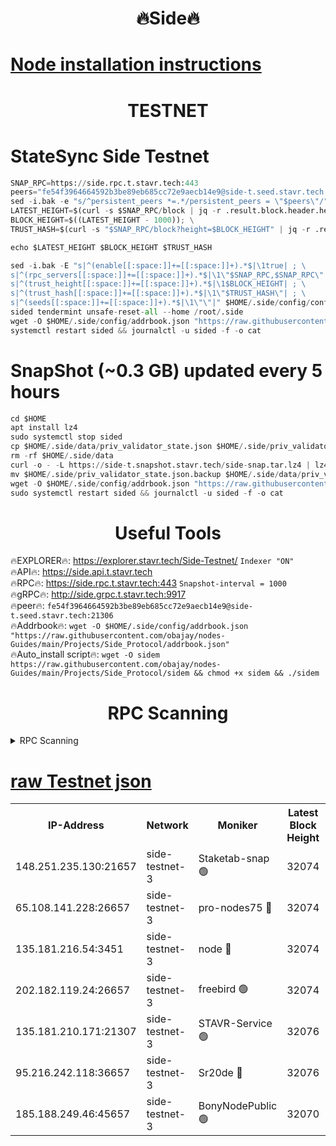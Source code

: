 <h1 align="center"> 🔥Side🔥</h1>

[Node installation instructions](https://github.com/obajay/nodes-Guides/tree/main/Projects/Side_Protocol)
=

<h1 align="center"> TESTNET</h1>

# StateSync Side Testnet
```python
SNAP_RPC=https://side.rpc.t.stavr.tech:443
peers="fe54f3964664592b3be89eb685cc72e9aecb14e9@side-t.seed.stavr.tech:21306"
sed -i.bak -e "s/^persistent_peers *=.*/persistent_peers = \"$peers\"/" $HOME/.side/config/config.toml
LATEST_HEIGHT=$(curl -s $SNAP_RPC/block | jq -r .result.block.header.height); \
BLOCK_HEIGHT=$((LATEST_HEIGHT - 1000)); \
TRUST_HASH=$(curl -s "$SNAP_RPC/block?height=$BLOCK_HEIGHT" | jq -r .result.block_id.hash)

echo $LATEST_HEIGHT $BLOCK_HEIGHT $TRUST_HASH

sed -i.bak -E "s|^(enable[[:space:]]+=[[:space:]]+).*$|\1true| ; \
s|^(rpc_servers[[:space:]]+=[[:space:]]+).*$|\1\"$SNAP_RPC,$SNAP_RPC\"| ; \
s|^(trust_height[[:space:]]+=[[:space:]]+).*$|\1$BLOCK_HEIGHT| ; \
s|^(trust_hash[[:space:]]+=[[:space:]]+).*$|\1\"$TRUST_HASH\"| ; \
s|^(seeds[[:space:]]+=[[:space:]]+).*$|\1\"\"|" $HOME/.side/config/config.toml
sided tendermint unsafe-reset-all --home /root/.side
wget -O $HOME/.side/config/addrbook.json "https://raw.githubusercontent.com/obajay/nodes-Guides/main/Projects/Side_Protocol/addrbook.json"
systemctl restart sided && journalctl -u sided -f -o cat
```
# SnapShot (~0.3 GB) updated every 5 hours
```python
cd $HOME
apt install lz4
sudo systemctl stop sided
cp $HOME/.side/data/priv_validator_state.json $HOME/.side/priv_validator_state.json.backup
rm -rf $HOME/.side/data
curl -o - -L https://side-t.snapshot.stavr.tech/side-snap.tar.lz4 | lz4 -c -d - | tar -x -C $HOME/.side --strip-components 2
mv $HOME/.side/priv_validator_state.json.backup $HOME/.side/data/priv_validator_state.json
wget -O $HOME/.side/config/addrbook.json "https://raw.githubusercontent.com/obajay/nodes-Guides/main/Projects/Side_Protocol/addrbook.json"
sudo systemctl restart sided && journalctl -u sided -f -o cat
```
 <h1 align="center"> Useful Tools</h1>
 
🔥EXPLORER🔥: https://explorer.stavr.tech/Side-Testnet/        `Indexer "ON"` \
🔥API🔥:      https://side.api.t.stavr.tech \
🔥RPC🔥:      https://side.rpc.t.stavr.tech:443              `Snapshot-interval = 1000` \
🔥gRPC🔥:     http://side.grpc.t.stavr.tech:9917 \
🔥peer🔥:     `fe54f3964664592b3be89eb685cc72e9aecb14e9@side-t.seed.stavr.tech:21306` \
🔥Addrbook🔥: ```wget -O $HOME/.side/config/addrbook.json "https://raw.githubusercontent.com/obajay/nodes-Guides/main/Projects/Side_Protocol/addrbook.json"``` \
🔥Auto_install script🔥:  `wget -O sidem https://raw.githubusercontent.com/obajay/nodes-Guides/main/Projects/Side_Protocol/sidem && chmod +x sidem && ./sidem`

<h1 align="center"> RPC Scanning</h1>

<details>
<summary>RPC Scanning</summary>

<h2 align="center"> We scan nodes in real time every 4 hours. And we provide the final result of RPC endpoints.
We cannot influence the operation of these nodes in any way. </h2>


```python
If Voting Power is higher than 0 --> then the Node is a validator of the network and may be subject to attack and be a potential threat to the chain.
```
```python
We marked such validators with a red symbol
```

</details>

[raw Testnet json](https://rpc-check.sidet.stavr.tech/sidet/rpc-sidet-result.json)
=


<table><tr><th>IP-Address</th><th>Network</th><th>Moniker</th><th>Latest Block Height</th><th>Earliest Block Height</th><th>Catching Up</th><th>Tx Index</th><th>Voting Power</th><th>Scan Time</th></tr><tr><td>148.251.235.130:21657</td><td>side-testnet-3</td><td>Staketab-snap 🟢</td><td>32074</td><td>1</td><td>False</td><td>off</td><td>0</td><td>2024-03-29T08:04:49.158055580UTC</td></tr><tr><td>65.108.141.228:26657</td><td>side-testnet-3</td><td>pro-nodes75 🔴</td><td>32074</td><td>1</td><td>False</td><td>on</td><td>889</td><td>2024-03-29T08:04:49.455902484UTC</td></tr><tr><td>135.181.216.54:3451</td><td>side-testnet-3</td><td>node 🔴</td><td>32074</td><td>1</td><td>False</td><td>off</td><td>1000106</td><td>2024-03-29T08:04:52.320746681UTC</td></tr><tr><td>202.182.119.24:26657</td><td>side-testnet-3</td><td>freebird 🟢</td><td>32074</td><td>1</td><td>False</td><td>on</td><td>0</td><td>2024-03-29T08:04:53.514811087UTC</td></tr><tr><td>135.181.210.171:21307</td><td>side-testnet-3</td><td>STAVR-Service 🟢</td><td>32076</td><td>1</td><td>False</td><td>on</td><td>0</td><td>2024-03-29T08:05:06.059458684UTC</td></tr><tr><td>95.216.242.118:36657</td><td>side-testnet-3</td><td>Sr20de 🔴</td><td>32076</td><td>1</td><td>False</td><td>on</td><td>1014108</td><td>2024-03-29T08:05:06.364577398UTC</td></tr><tr><td>185.188.249.46:45657</td><td>side-testnet-3</td><td>BonyNodePublic 🟢</td><td>32070</td><td>1001</td><td>False</td><td>off</td><td>0</td><td>2024-03-29T08:04:49.966788429UTC</td></tr></table>